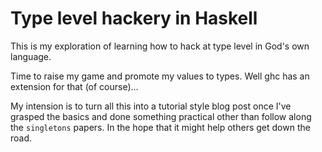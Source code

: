 # Type level hackery in Haskell

This is my exploration of learning how to hack at type level in God's own
language.

Time to raise my game and promote my values to types. Well ghc has an
extension for that (of course)...

My intension is to turn all this into a tutorial style blog post once
I've grasped the basics and done something practical other than follow
along the ```singletons``` papers. In the hope that it might help
others get down the road.


